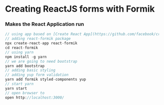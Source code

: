 # Creating ReactJS forms with Formik

### Makes the React Application run
```javascript
// using app based on [Create React App](https://github.com/facebook/create-react-app)
// adding react-formik package
npx create-react-app react-formik
cd react-formik
// using yarn
npm install -g yarn
// we are going to need bootstrap
yarn add bootstrap
// adding basic styling
// adding yup form validation
yarn add formik styled-components yup
// start yarn
yarn start
// open browser to
open http://localhost:3000/
```
